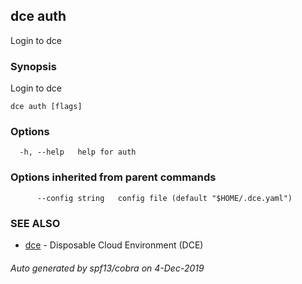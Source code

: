 ## dce auth

Login to dce

### Synopsis

Login to dce

```
dce auth [flags]
```

### Options

```
  -h, --help   help for auth
```

### Options inherited from parent commands

```
      --config string   config file (default "$HOME/.dce.yaml")
```

### SEE ALSO

* [dce](dce.md)	 - Disposable Cloud Environment (DCE)

###### Auto generated by spf13/cobra on 4-Dec-2019
